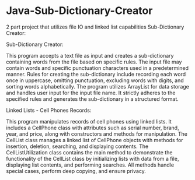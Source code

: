 # Java-Sub-Dictionary-Creator
2 part project that utilizes file IO and linked list capabilities Sub-Dictionary Creator:


Sub-Dictionary Creator:

This program accepts a text file as input and creates a sub-dictionary containing words from the file based on specific rules. The input file may contain words and specific punctuation characters used in a predetermined manner. Rules for creating the sub-dictionary include recording each word once in uppercase, omitting punctuation, excluding words with digits, and sorting words alphabetically. The program utilizes ArrayList for data storage and handles user input for the input file name. It strictly adheres to the specified rules and generates the sub-dictionary in a structured format.

Linked Lists - Cell Phones Records:

This program manipulates records of cell phones using linked lists. It includes a CellPhone class with attributes such as serial number, brand, year, and price, along with constructors and methods for manipulation. The CellList class manages a linked list of CellPhone objects with methods for insertion, deletion, searching, and displaying contents. The CellListUtilization class contains the main method to demonstrate the functionality of the CellList class by initializing lists with data from a file, displaying list contents, and performing searches. All methods handle special cases, perform deep copying, and ensure privacy.
